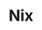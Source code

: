 ---
codehost: https://github.com/nix-community
logohandle: builtwithnix
sort: nix
title: Nix
website: https://builtwithnix.org/
---